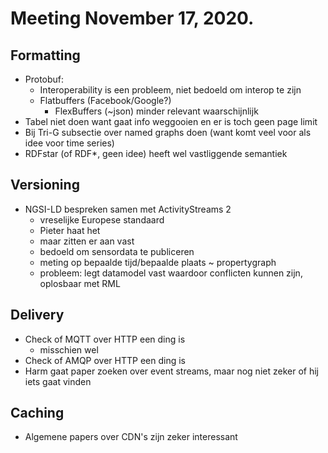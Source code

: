# Meeting November 17, 2020.

## Formatting
- Protobuf:
    - Interoperability is een probleem, niet bedoeld om interop te zijn
    - Flatbuffers (Facebook/Google?)
        - FlexBuffers (~json)
        minder relevant waarschijnlijk
- Tabel niet doen want gaat info weggooien en er is toch geen page limit
- Bij Tri-G subsectie over named graphs doen (want komt veel voor als idee voor time series)
- RDFstar (of RDF*, geen idee) heeft wel vastliggende semantiek

## Versioning
- NGSI-LD bespreken samen met ActivityStreams 2
    - vreselijke Europese standaard
    - Pieter haat het
    - maar zitten er aan vast
    - bedoeld om sensordata te publiceren
    - meting op bepaalde tijd/bepaalde plaats ~ propertygraph
    - probleem: legt datamodel vast waardoor conflicten kunnen zijn, oplosbaar met RML

## Delivery
- Check of MQTT over HTTP een ding is
    - misschien wel
- Check of AMQP over HTTP een ding is
- Harm gaat paper zoeken over event streams, maar nog niet zeker of hij iets gaat vinden

## Caching
- Algemene papers over CDN's zijn zeker interessant